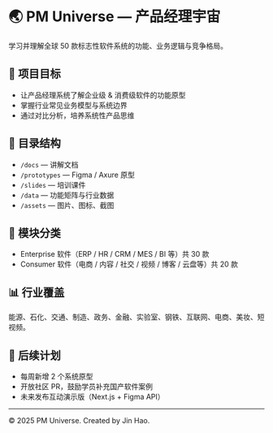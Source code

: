# 🌏 PM Universe — 产品经理宇宙
学习并理解全球 50 款标志性软件系统的功能、业务逻辑与竞争格局。

## 🎯 项目目标
- 让产品经理系统了解企业级 & 消费级软件的功能原型
- 掌握行业常见业务模型与系统边界
- 通过对比分析，培养系统性产品思维

## 🧭 目录结构
- `/docs` — 讲解文档
- `/prototypes` — Figma / Axure 原型
- `/slides` — 培训课件
- `/data` — 功能矩阵与行业数据
- `/assets` — 图片、图标、截图

## 🧩 模块分类
- Enterprise 软件（ERP / HR / CRM / MES / BI 等）共 30 款
- Consumer 软件（电商 / 内容 / 社交 / 视频 / 博客 / 云盘等）共 20 款

## 📊 行业覆盖
能源、石化、交通、制造、政务、金融、实验室、钢铁、互联网、电商、美妆、短视频。

## 🔧 后续计划
- 每周新增 2 个系统原型
- 开放社区 PR，鼓励学员补充国产软件案例
- 未来发布互动演示版（Next.js + Figma API）

---
© 2025 PM Universe. Created by Jin Hao.
